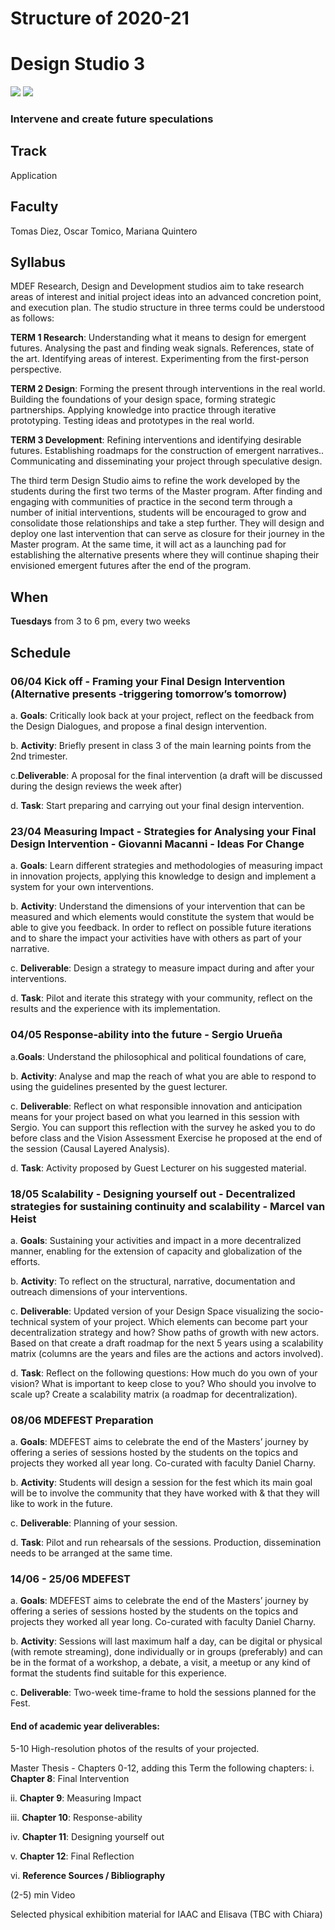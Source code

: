 Structure of 2020-21
======================

# Design Studio 3


![](images/design_studio_2_1.jpg)
![](images/design_studio_2_2.jpg)

### Intervene and create future speculations

## Track
Application

## Faculty
Tomas Diez, Oscar Tomico, Mariana Quintero   

## Syllabus

MDEF Research, Design and Development studios aim to take research areas of interest and initial project ideas into an advanced concretion point, and execution plan. The studio structure in three terms could be understood as follows:

**TERM 1 Research**: Understanding what it means to design for emergent futures. Analysing the past and finding weak signals. References, state of the art. Identifying areas of interest. Experimenting from the first-person perspective.

**TERM 2 Design**: Forming the present through interventions in the real world. Building the foundations of your design space, forming strategic partnerships. Applying knowledge into practice through iterative prototyping. Testing ideas and prototypes in the real world.

**TERM 3 Development**: Refining interventions and identifying desirable futures. Establishing roadmaps for the construction of emergent narratives.. Communicating and disseminating your project through speculative design.

The third term Design Studio aims to refine the work developed by the students during the first two terms of the Master program. After finding and engaging with communities of practice in the second term through a number of initial interventions, students will be encouraged to grow and consolidate those relationships and take a step further. They will design and deploy one last intervention that can serve as closure for their journey in the Master program. At the same time, it will act as a launching pad for establishing the alternative presents where they will continue shaping their envisioned emergent futures after the end of the program.

## When  
**Tuesdays** from 3 to 6 pm, every two weeks

## Schedule

###  06/04 Kick off - Framing your Final Design Intervention (Alternative presents -triggering tomorrow’s tomorrow)

a. **Goals**: Critically look back at your project, reflect on the feedback from the Design Dialogues, and propose a final design intervention.

b. **Activity**: Briefly present in class 3 of the main learning points from the 2nd trimester.

c.**Deliverable**: A proposal for the final intervention (a draft will be discussed during the design reviews the week after)

d. **Task**: Start preparing and carrying out your final design intervention.


### 23/04 Measuring Impact - Strategies for Analysing your Final Design Intervention - Giovanni Macanni - Ideas For Change

a. **Goals**: Learn different strategies and methodologies of measuring impact in innovation projects, applying this knowledge to design and implement a system for your own interventions.

b. **Activity**: Understand the dimensions of your intervention that can be measured and which elements would constitute the system that would be able to give you feedback. In order to reflect on possible future iterations and to share the impact your activities have with others as part of your narrative.

c. **Deliverable**: Design a strategy to measure impact during and after your interventions.

d. **Task**: Pilot and iterate this strategy with your community, reflect on the results and the experience with its implementation.


### 04/05 Response-ability into the future - Sergio Urueña

a.**Goals**: Understand the philosophical and political foundations of care,

b. **Activity**: Analyse and map the reach of what you are able to respond to using the guidelines presented by the guest lecturer.

c. **Deliverable**: Reflect on what responsible innovation and anticipation means for your project based on what you learned in this session with Sergio. You can support this reflection with the survey he asked you to do before class and the Vision Assessment Exercise he proposed at the end of the session (Causal Layered Analysis).

d. **Task**: Activity proposed by Guest Lecturer on his suggested material.


### 18/05 Scalability - Designing yourself out - Decentralized strategies for sustaining continuity and scalability - Marcel van Heist

a. **Goals**: Sustaining your activities and impact in a more decentralized manner, enabling for the extension of capacity and globalization of the efforts.

b. **Activity**: To reflect on the structural, narrative, documentation and outreach dimensions of your interventions.

c. **Deliverable**: Updated version of your Design Space visualizing the socio-technical system of your project. Which elements can become part your decentralization strategy and how? Show paths of growth with new actors. Based on that create a draft roadmap for the next 5 years using a scalability matrix (columns are the years and files are the actions and actors involved).

d. **Task**: Reflect on the following questions: How much do you own of your vision? What is important to keep close to you? Who should you involve to scale up? Create a scalability matrix (a roadmap for decentralization).

### 08/06 MDEFEST Preparation

a. **Goals**: MDEFEST aims to celebrate the end of the Masters’ journey by offering a series of sessions hosted by the students on the topics and projects they worked all year long. Co-curated with faculty Daniel Charny.

b. **Activity**: Students will design a session for the fest which its main goal will be to involve the community that they have worked with & that they will like to work in the future.

c. **Deliverable**: Planning of your session.

d. **Task**: Pilot and run rehearsals of the sessions. Production, dissemination needs to be arranged at the same time.


### 14/06 - 25/06 MDEFEST

a. **Goals**: MDEFEST aims to celebrate the end of the Masters’ journey by offering a series of sessions hosted by the students on the topics and projects they worked all year long. Co-curated with faculty Daniel Charny.

b. **Activity**: Sessions will last maximum half a day, can be digital or physical (with remote streaming), done individually or in groups (preferably) and can be in the format of a workshop, a debate, a visit, a meetup or any kind of format the students find suitable for this experience.

c. **Deliverable**: Two-week time-frame to hold the sessions planned for the Fest.



#### **End of academic year deliverables:**

5-10 High-resolution photos of the results of your projected.

Master Thesis - Chapters 0-12, adding this Term the following chapters:
i. **Chapter 8**: Final Intervention

ii. **Chapter 9**: Measuring Impact

iii. **Chapter 10**: Response-ability

iv. **Chapter 11**: Designing yourself out

v. **Chapter 12**: Final Reflection

vi. **Reference Sources / Bibliography**

(2-5) min Video

Selected physical exhibition material for IAAC and Elisava (TBC with Chiara)
